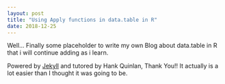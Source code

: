```yaml
---
layout: post
title: "Using Apply functions in data.table in R"
date: 2018-12-25
---
```


Well... Finally some placeholder to write my own Blog about data.table in R that i will continue adding as i learn. 

Powered by [Jekyll](http://jekyllrb.com) and tutored by Hank Quinlan, Thank You!! It actually is a lot easier than I thought it was going to be.
